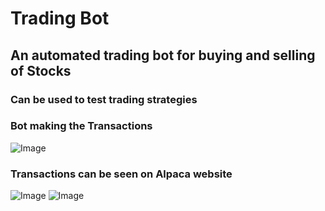 # Trading Bot

## An automated trading bot for buying and selling of Stocks 
### Can be used to test trading strategies
### Bot making the Transactions
![Image](https://github.com/Bhavya-Ahir/Trading-Bot/blob/master/Screenshot%20(193).png)

### Transactions can be seen on Alpaca website

![Image](https://github.com/Bhavya-Ahir/Trading-Bot/blob/master/Screenshot%20(194).png)
![Image](https://github.com/Bhavya-Ahir/Trading-Bot/blob/master/Screenshot%20(195).png)
